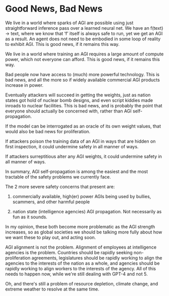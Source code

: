 # Good News, Bad News

We live in a world where sparks of AGI are possible using just straightforward inference pass over a learned neural net. We have an f(text) -> text, where we know that ‘f’ itself is always safe to run, yet we get an AGI as a result. An agent does not need to be embodied in some loop of reality to exhibit AGI.
This is good news, if it remains this way.

We live in a world where training an AGI requires a large amount of compute power, which not everyone can afford.
This is good news, if it remains this way.

Bad people now have access to (much) more powerful technology.
This is bad news, and all the more so if widely available commercial AGI products increase in power.

Eventually attackers will succeed in getting the weights, just as nation states got hold of nuclear bomb designs, and even script kiddies made inroads to nuclear facilities.
This is bad news, and is probably the point that everyone should actually be concerned with, rather than AGI self-propagation.

If the model can be interrogated as an oracle of its own weight values, that would also be bad news for proliferation.

If attackers poison the training data of an AGI in ways that are hidden on first inspection, it could undermine safety in all manner of ways.

If attackers surreptitious alter any AGI weights, it could undermine safety in all manner of ways.

In summary, AGI self-propagation is among the easiest and the most tractable of the safety problems we currently face.

The 2 more severe safety concerns that present are:

1) commercially available, high(er) power AGIs being used by bullies, scammers, and other harmful people

2) nation state (intelligence agencies) AGI propagation. Not necessarily as fun as it sounds.

In my opinion, these both become more problematic as the AGI strength increases, so as global societies we should be talking more fully about how we want these to play out, and acting soon.

AGI alignment is not the problem. Alignment of employees at intelligence agencies is the problem. Countries should be rapidly seeking non-proliferation agreements, 
legislatures should be rapidly working to align the agencies to the interests of the nation as a whole, and agencies should be rapidly working to align workers to the interests of the agency. All of this needs to happen now, while we're still dealing with GPT-4 and not 5.

Oh, and there's still a problem of resource depletion, climate change, and extreme weather to resolve at the same time.

